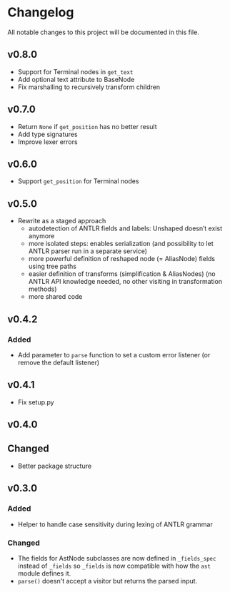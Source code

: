 # Changelog

All notable changes to this project will be documented in this file.


## v0.8.0

- Support for Terminal nodes in `get_text`
- Add optional text attribute to BaseNode
- Fix marshalling to recursively transform children

## v0.7.0

- Return `None` if `get_position` has no better result
- Add type signatures
- Improve lexer errors

## v0.6.0

- Support `get_position` for Terminal nodes

## v0.5.0

- Rewrite as a staged approach
  - autodetection of ANTLR fields and labels: Unshaped doesn’t exist anymore
  - more isolated steps: enables serialization (and possibility to let ANTLR parser run in a separate service)
  - more powerful definition of reshaped node (= AliasNode) fields using tree paths
  - easier definition of transforms (simplification & AliasNodes) (no ANTLR API knowledge needed, no other visiting in transformation methods)
  - more shared code

## v0.4.2

### Added

- Add parameter to `parse` function to set a custom error listener (or remove the default listener)

## v0.4.1

- Fix setup.py

## v0.4.0

## Changed

- Better package structure

## v0.3.0

### Added

- Helper to handle case sensitivity during lexing of ANTLR grammar

### Changed

- The fields for AstNode subclasses are now defined in `_fields_spec` instead of `_fields` so `_fields` is now compatible with how the `ast` module defines it.
- `parse()` doesn't accept a visitor but returns the parsed input.
